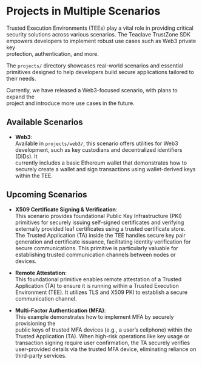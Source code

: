 # Projects in Multiple Scenarios  

Trusted Execution Environments (TEEs) play a vital role in providing critical  
security solutions across various scenarios. The Teaclave TrustZone SDK  
empowers developers to implement robust use cases such as Web3 private key  
protection, authentication, and more.  

The `projects/` directory showcases real-world scenarios and essential  
primitives designed to help developers build secure applications tailored to  
their needs.  

Currently, we have released a Web3-focused scenario, with plans to expand the  
project and introduce more use cases in the future.  

## Available Scenarios  

- **Web3**:  
  Available in `projects/web3/`, this scenario offers utilities for Web3  
  development, such as key custodians and decentralized identifiers (DIDs). It  
  currently includes a basic Ethereum wallet that demonstrates how to securely 
  create a wallet and sign transactions using wallet-derived keys within the 
  TEE.  

## Upcoming Scenarios  

- **X509 Certificate Signing & Verification**:  
  This scenario provides foundational Public Key Infrastructure (PKI)  
  primitives for securely issuing self-signed certificates and verifying  
  externally provided leaf certificates using a trusted certificate store.  
  The Trusted Application (TA) inside the TEE handles secure key pair  
  generation and certificate issuance, facilitating identity verification for  
  secure communications. This primitive is particularly valuable for  
  establishing trusted communication channels between nodes or devices.  

- **Remote Attestation**:  
  This foundational primitive enables remote attestation of a Trusted  
  Application (TA) to ensure it is running within a Trusted Execution  
  Environment (TEE). It utilizes TLS and X509 PKI to establish a secure  
  communication channel.  

- **Multi-Factor Authentication (MFA)**:  
  This example demonstrates how to implement MFA by securely provisioning the  
  public keys of trusted MFA devices (e.g., a user’s cellphone) within the  
  Trusted Application (TA). When high-risk operations like key usage or  
  transaction signing require user confirmation, the TA securely verifies  
  user-provided details via the trusted MFA device, eliminating reliance on  
  third-party services.  
